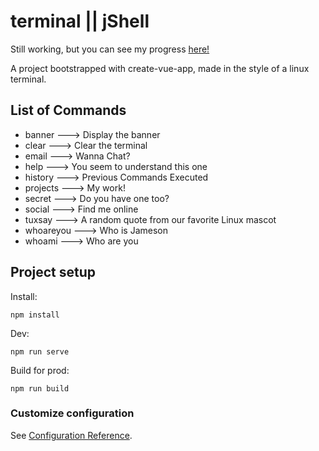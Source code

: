 # terminal || jShell

Still working, but you can see my progress <a href="https://jamesonarnett.github.io/terminal/">here!</a>

A project bootstrapped with create-vue-app, made in the style of a linux terminal.

## List of Commands

<ul> 
  <li>banner     --->  Display the banner</li>
  <li>clear      --->  Clear the terminal</li>
  <li>email      --->  Wanna Chat?</li>
  <li>help       --->  You seem to understand this one</li>
  <li>history    --->  Previous Commands Executed</li>
  <li>projects   --->  My work!</li>
  <li>secret     --->  Do you have one too?</li>
  <li>social     --->  Find me online</li>
  <li>tuxsay     --->  A random quote from our favorite Linux mascot</li>
  <li>whoareyou  --->  Who is Jameson</li>
  <li>whoami     --->  Who are you</li>
</ul>

## Project setup

Install:<br />

```
npm install
```

Dev:<br />

```
npm run serve
```

Build for prod:<br />

```
npm run build
```

### Customize configuration

See [Configuration Reference](https://cli.vuejs.org/config/).
